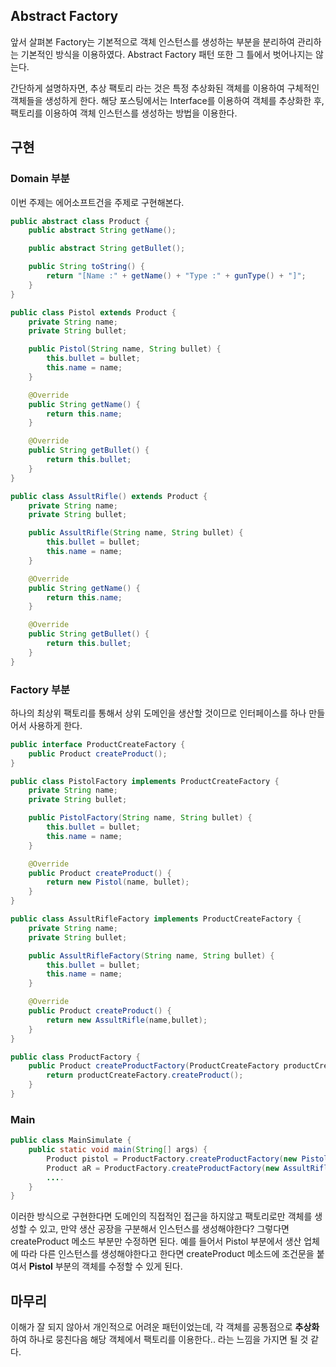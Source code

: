 ## Abstract Factory
앞서 살펴본 Factory는 기본적으로 객체 인스턴스를 생성하는 부분을 분리하여
관리하는 기본적인 방식을 이용하였다. Abstract Factory 패턴 또한 그 틀에서 벗어나지는 않는다.

간단하게 설명하자면, 추상 팩토리 라는 것은 특정 추상화된 객체를 이용하여 구체적인 객체들을 생성하게 한다.
해당 포스팅에서는 Interface를 이용하여 객체를 추상화한 후, 팩토리를 이용하여 객체 인스턴스를 생성하는 방법을 이용한다.

## 구현
### Domain 부분
이번 주제는 에어소프트건을 주제로 구현해본다.

```java
public abstract class Product {
    public abstract String getName();

    public abstract String getBullet();

    public String toString() {
        return "[Name :" + getName() + "Type :" + gunType() + "]";
    }
}

public class Pistol extends Product {
    private String name;
    private String bullet;

    public Pistol(String name, String bullet) {
        this.bullet = bullet;
        this.name = name;
    }

    @Override
    public String getName() {
        return this.name;
    }

    @Override
    public String getBullet() {
        return this.bullet;
    }
}

public class AssultRifle() extends Product {
    private String name;
    private String bullet;

    public AssultRifle(String name, String bullet) {
        this.bullet = bullet;
        this.name = name;
    }

    @Override
    public String getName() {
        return this.name;
    }

    @Override
    public String getBullet() {
        return this.bullet;
    }
}
```
### Factory 부분
하나의 최상위 팩토리를 통해서 상위 도메인을 생산할 것이므로 인터페이스를 하나 만들어서 사용하게 한다.

```java
public interface ProductCreateFactory {
    public Product createProduct();
}

public class PistolFactory implements ProductCreateFactory {
    private String name;
    private String bullet;

    public PistolFactory(String name, String bullet) {
        this.bullet = bullet;
        this.name = name;
    }

    @Override
    public Product createProduct() {
        return new Pistol(name, bullet);
    }
}

public class AssultRifleFactory implements ProductCreateFactory {
    private String name;
    private String bullet;

    public AssultRifleFactory(String name, String bullet) {
        this.bullet = bullet;
        this.name = name;
    }

    @Override
    public Product createProduct() {
        return new AssultRifle(name,bullet);
    }
}

public class ProductFactory {
    public Product createProductFactory(ProductCreateFactory productCreateFactory) {
        return productCreateFactory.createProduct();
    }
}
```

### Main
```java
public class MainSimulate {
    public static void main(String[] args) {
        Product pistol = ProductFactory.createProductFactory(new PistolFactory("Glock","9mm"));
        Product aR = ProductFactory.createProductFactory(new AssultRifleFactory("M16","5.56mm"));
        ....
    }
}
```

이러한 방식으로 구현한다면 도메인의 직접적인 접근을 하지않고 팩토리로만 객체를 생성할 수 있고,
만약 생산 공장을 구분해서 인스턴스를 생성해야한다? 그렇다면 createProduct 메소드 부분만 수정하면 된다.
예를 들어서 Pistol 부분에서 생산 업체에 따라 다른 인스턴스를 생성해야한다고 한다면 createProduct 메소드에
조건문을 붙여서 __Pistol__ 부분의 객체를 수정할 수 있게 된다.

## 마무리
이해가 잘 되지 않아서 개인적으로 어려운 패턴이었는데, 각 객체를 공통점으로 __추상화__ 하여 하나로 뭉친다음
해당 객체에서 팩토리를 이용한다.. 라는 느낌을 가지면 될 것 같다.